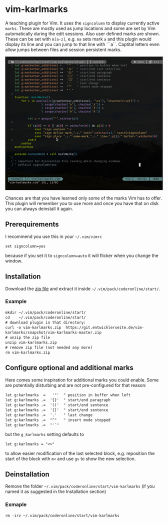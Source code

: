 # vim-karlmarks

A teaching plugin for Vim. It uses the `signcolumn` to display currently active
`marks`. These are mostly used as jump locations and some are set by Vim
automatically during the edit sessions. Also user defined marks are shown.
These can be set with `m[a-z]`, e.g. `ma` sets mark `a` and this plugin would
display its line and you can jump to that line with ```a``. Captital letters
even allow jumps between files and session persistent marks.

![screencast](screencast.gif)

Chances are that you have learned only some of the marks Vim has to offer. This
plugin will remember you to use more and once you have that on disk you can
always deinstall it again.


## Prerequirements

I recommend you use this in your `~/.vim/vimrc`

    set signcolumn=yes

because if you set it to `signcolumn=auto` it will flicker when you change
the window.

## Installation

Download the [zip file](https://git.entwicklerseite.de/vim-karlmarks/snapshot/vim-karlmarks-master.zip)
and extract it inside `~/.vim/pack/coderonline/start/`.

### Example

    mkdir ~/.vim/pack/coderonline/start/
    cd    ~/.vim/pack/coderonline/start/
    # download plugin in that directory:
    curl -o vim-karlmarks.zip  https://git.entwicklerseite.de/vim-karlmarks/snapshot/vim-karlmarks-master.zip
    # unzip the zip file
    unzip vim-karlmarks.zip
    # remove zip file (not needed any more)
    rm vim-karlmarks.zip

## Configure optional and additional marks

Here comes some inspiration for additional marks you could enable. Some
are potentially disturbing and are not pre-configured for that reason:

    let g:karlmarks  =   '"'  " position in buffer when left
    let g:karlmarks .=  '{}'  " start/end paragraph
    let g:karlmarks .=  '()'  " start/end sentence
    let g:karlmarks .=  '[]'  " start/end sentence
    let g:karlmarks .=  '.'   " last change
    let g:karlmarks .=  "^"   " insert mode stopped
    let g:karlmarks .=  "'`"

but the `g_karlmarks` setting defaults to

    let g:karlmarks = "<>"

to allow easier modification of the last selected block, e.g. reposition the
start of the block with `m<` and use `gv` to show the new selection.


## Deinstallation

Remove the folder `~/.vim/pack/coderonline/start/vim-karlmarks` (if you named
it as suggested in the Installation section)

### Exmaple
    rm -irv ~/.vim/pack/coderonline/start/vim-karlmarks

